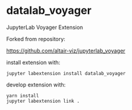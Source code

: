 # datalab_voyager
JupyterLab Voyager Extension

Forked from repository:

https://github.com/altair-viz/jupyterlab_voyager


install extension with:

```
jupyter labextension install datalab_voyager

```

develop extension with:

```
yarn install
jupyter labextension link .
```

